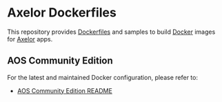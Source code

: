 # Axelor Dockerfiles

This repository provides [Dockerfiles](https://docs.docker.com/engine/reference/builder/) and samples to build [Docker](https://www.docker.com/what-docker) images for [Axelor](https://axelor.com) apps.

## AOS Community Edition

For the latest and maintained Docker configuration, please refer to:
- [AOS Community Edition README](./aos-ce)

